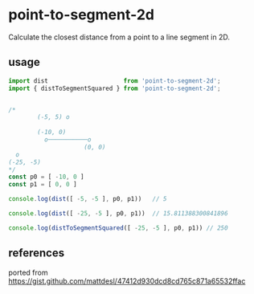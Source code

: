 # point-to-segment-2d

Calculate the closest distance from a point to a line segment in 2D.


## usage

```javascript
import dist                     from 'point-to-segment-2d';
import { distToSegmentSquared } from 'point-to-segment-2d';


/*
        (-5, 5) o
            
        (-10, 0)
          o───────────o
                     (0, 0)
  o
(-25, -5)
*/
const p0 = [ -10, 0 ]
const p1 = [ 0, 0 ]

console.log(dist([ -5, -5 ], p0, p1))   // 5

console.log(dist([ -25, -5 ], p0, p1))  // 15.811388300841896

console.log(distToSegmentSquared([ -25, -5 ], p0, p1)) // 250
```


## references

ported from https://gist.github.com/mattdesl/47412d930dcd8cd765c871a65532ffac
